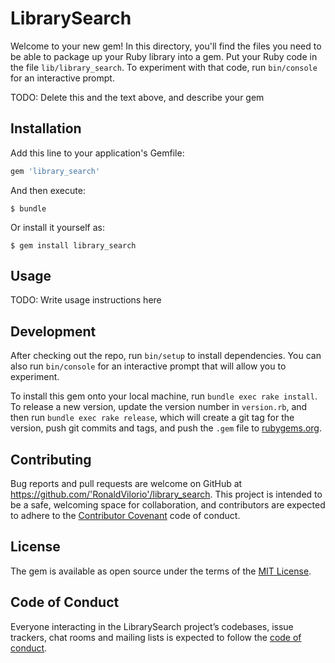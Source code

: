 # LibrarySearch

Welcome to your new gem! In this directory, you'll find the files you need to be able to package up your Ruby library into a gem. Put your Ruby code in the file `lib/library_search`. To experiment with that code, run `bin/console` for an interactive prompt.

TODO: Delete this and the text above, and describe your gem

## Installation

Add this line to your application's Gemfile:

```ruby
gem 'library_search'
```

And then execute:

    $ bundle

Or install it yourself as:

    $ gem install library_search

## Usage

TODO: Write usage instructions here

## Development

After checking out the repo, run `bin/setup` to install dependencies. You can also run `bin/console` for an interactive prompt that will allow you to experiment.

To install this gem onto your local machine, run `bundle exec rake install`. To release a new version, update the version number in `version.rb`, and then run `bundle exec rake release`, which will create a git tag for the version, push git commits and tags, and push the `.gem` file to [rubygems.org](https://rubygems.org).

## Contributing

Bug reports and pull requests are welcome on GitHub at https://github.com/'RonaldVilorio'/library_search. This project is intended to be a safe, welcoming space for collaboration, and contributors are expected to adhere to the [Contributor Covenant](http://contributor-covenant.org) code of conduct.

## License

The gem is available as open source under the terms of the [MIT License](https://opensource.org/licenses/MIT).

## Code of Conduct

Everyone interacting in the LibrarySearch project’s codebases, issue trackers, chat rooms and mailing lists is expected to follow the [code of conduct](https://github.com/'RonaldVilorio'/library_search/blob/master/CODE_OF_CONDUCT.md).
